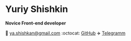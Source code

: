 # Yuriy Shishkin

**Novice Front-end developer**

 :email: <ya.shishkan@gmail.com> :octocat: [GitHub](https://github.com/YuriyShishkin/) :airplane: [Telegramm](https://t.me/ShishkinYuriy)
